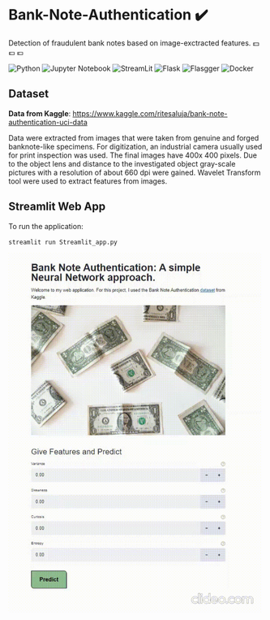 # Bank-Note-Authentication :heavy_check_mark:

Detection of fraudulent bank notes based on image-exctracted features. :dollar: :pound: :euro:

![Python](https://img.shields.io/badge/-Python-yellow) ![Jupyter Notebook](https://img.shields.io/badge/-JupyterNotebook-cyan) ![StreamLit](https://img.shields.io/badge/-Streamlit-red) ![Flask](https://img.shields.io/badge/-Flask-black) ![Flasgger](https://img.shields.io/badge/-Flasgger-purple) ![Docker](https://img.shields.io/badge/-Docker-blue) 

## Dataset
**Data from Kaggle**: https://www.kaggle.com/ritesaluja/bank-note-authentication-uci-data

Data were extracted from images that were taken from genuine and forged banknote-like specimens. For digitization, an industrial camera usually used for print inspection was used. The final images have 400x 400 pixels. Due to the object lens and distance to the investigated object gray-scale pictures with a resolution of about 660 dpi were gained. Wavelet Transform tool were used to extract features from images.

## Streamlit Web App

To run the application:
```
streamlit run Streamlit_app.py
```
<img src="Demo/demp.gif" width="500" />

